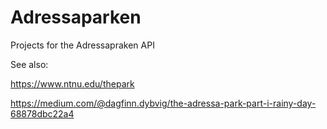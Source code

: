# Adressaparken
Projects for the Adressapraken API

See also:

https://www.ntnu.edu/thepark

https://medium.com/@dagfinn.dybvig/the-adressa-park-part-i-rainy-day-68878dbc22a4

